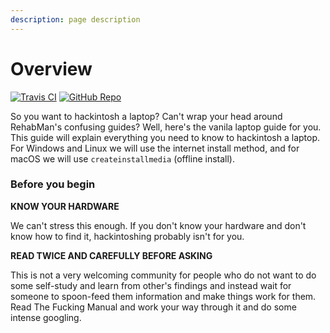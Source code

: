 ```yaml
---
description: page description
---
```


# Overview

[![Travis CI](https://img.shields.io/travis/com/hackintosh-guides/vanilla-laptop-guide.svg?label=Travis%20CI&logo=travis&style=flat-square)](https://travis-ci.com/hackintosh-guides/vanilla-laptop-guide)
[![GitHub Repo](https://img.shields.io/badge/GitHub-vanilla--laptop--guide-blue?style=flat-square&logo=github)](https://github.com/hackintosh-guides/vanilla-laptop-guide)


So you want to hackintosh a laptop? Can't wrap your head around RehabMan's confusing guides? Well, here's the vanila laptop guide for you. This guide will explain everything you need to know to hackintosh a laptop. For Windows and Linux we will use the internet install method, and for macOS we will use `createinstallmedia` (offline install).

### Before you begin

**KNOW YOUR HARDWARE**

We can't stress this enough. If you don't know your hardware and don't know how to find it, hackintoshing probably isn't for you.

**READ TWICE AND CAREFULLY BEFORE ASKING**

This is not a very welcoming community for people who do not want to do some self-study and learn from other's findings and instead wait for someone to spoon-feed them information and make things work for them. Read The Fucking Manual and work your way through it and do some intense googling.
